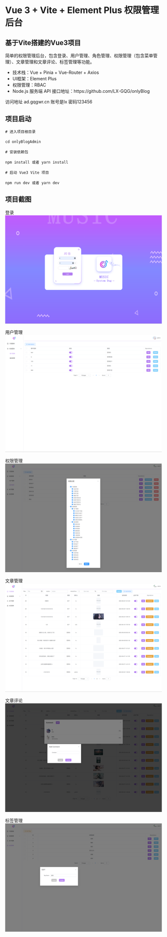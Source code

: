 # Vue 3 + Vite + Element Plus 权限管理后台

## 基于Vite搭建的Vue3项目

简单的权限管理后台，包含登录、用户管理、角色管理、权限管理（包含菜单管理）、文章管理和文章评论、标签管理等功能。

<ul>
    <li>技术栈：Vue + Pinia + Vue-Router + Axios</li>
    <li>UI框架：Element Plus</li>
    <li>权限管理：RBAC</li>
    <li>Node.js 服务端 API 接口地址：https://github.com/LX-GQG/onlyBlog </li>    
</ul>

访问地址 ad.gqgwr.cn 账号是lx 密码123456

## 项目启动
```
# 进入项目根目录

cd onlyBlogAdmin

# 安装依赖包

npm install 或者 yarn install

# 启动 Vue3 Vite 项目

npm run dev 或者 yarn dev
```

## 项目截图
登录
![登录](gitImg/Snipaste_2023-08-28_10-18-42.png)

用户管理
![用户管理](gitImg/Snipaste_2023-08-28_10-17-58.png)

权限管理
![角色管理](gitImg/Snipaste_2023-08-28_10-18-15.png)

文章管理
![文章管理](gitImg/Snipaste_2023-08-28_10-17-33.png)

文章评论
![文章评论](gitImg/Snipaste_2023-09-27_14-47-12.png)

标签管理
![标签管理](gitImg/Snipaste_2023-09-27_14-47-30.png)
